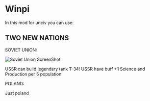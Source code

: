 # Winpi
In this mod for unciv you can use:

## TWO NEW NATIONS

SOVIET UNION:

![Soviet Union ScreenShot](https://user-images.githubusercontent.com/92668482/220841777-c7f89c47-b7c7-4c9a-9e47-93739db61cea.PNG)

USSR can build legendary tank T-34!
USSR have buff +1 Science and Production per 5 population

POLAND:

Just poland
